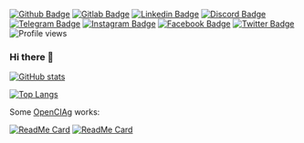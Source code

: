 [![Github Badge](https://img.shields.io/badge/Github--blue?style=social&logo=github&link=https://github.com/ettoreleandrotognoli)](https://github.com/ettoreleandrotognoli)
[![Gitlab Badge](https://img.shields.io/badge/Gitlab--blue?style=social&logo=gitlab&link=https://gitlab.com/ettoreleandrotognoli)](https://gitlab.com/ettoreleandrotognoli)
[![Linkedin Badge](https://img.shields.io/badge/Linkedin--blue?style=social&logo=linkedin&link=https://www.linkedin.com/in/ettore-leandro-tognoli/)](https://www.linkedin.com/in/ettore-leandro-tognoli/)
[![Discord Badge](https://img.shields.io/badge/Discord--blue?style=social&logo=discord&link=https://discord.gg/Mr6yxp4ZE2)](https://discord.gg/Mr6yxp4ZE2)
[![Telegram Badge](https://img.shields.io/badge/Telegram--blue?style=social&logo=telegram&link=https://t.me/ettoreleandrotognoli)](https://t.me/ettoreleandrotognoli)
[![Instagram Badge](https://img.shields.io/badge/Instagram--blue?style=social&logo=instagram&link=https://www.instagram.com/ettoreleandrotognoli/)](https://www.instagram.com/ettoreleandrotognoli/)
[![Facebook Badge](https://img.shields.io/badge/Facebook--blue?style=social&logo=facebook&link=https://www.facebook.com/ettore.leandro.tognoli)](https://www.facebook.com/ettore.leandro.tognoli)
[![Twitter Badge](https://img.shields.io/badge/Twitter--blue?style=social&logo=twitter&link=https://twitter.com/ettoreleandrotognoli)](https://twitter.com/ettoreleandrotognoli)
![Profile views](https://gpvc.arturio.dev/ettoreleandrotognoli)

### Hi there 👋



<!--
**ettoreleandrotognoli/ettoreleandrotognoli** is a ✨ _special_ ✨ repository because its `README.md` (this file) appears on your GitHub profile.

Here are some ideas to get you started:

- 🔭 I’m currently working on ...
- 🌱 I’m currently learning ...
- 👯 I’m looking to collaborate on ...
- 🤔 I’m looking for help with ...
- 💬 Ask me about ...
- 📫 How to reach me: ...
- 😄 Pronouns: ...
- ⚡ Fun fact: ...
-->

[![GitHub stats](https://github-readme-stats.vercel.app/api?username=ettoreleandrotognoli&show_icons=true&theme=dracula)](https://github.com/ettoreleandrotognoli)

[![Top Langs](https://github-readme-stats.vercel.app/api/top-langs/?username=ettoreleandrotognoli&theme=dracula)](https://github.com/ettoreleandrotognoli)

Some [OpenCIAg](https://github.com/OpenCIAg/) works:

[![ReadMe Card](https://github-readme-stats.vercel.app/api/pin/?username=OpenCIAg&repo=py-robot&theme=dracula)](https://github.com/OpenCIAg/py-robot)
[![ReadMe Card](https://github-readme-stats.vercel.app/api/pin/?username=OpenCIAg&repo=BlueFairy&theme=dracula)](https://github.com/OpenCIAg/BlueFairy)
